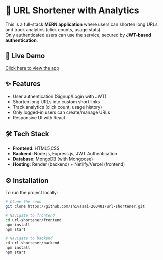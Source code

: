 # 🔗 URL Shortener with Analytics

This is a full-stack **MERN application** where users can shorten long URLs and track analytics (click counts, usage stats).  
Only authenticated users can use the service, secured by **JWT-based authentication**.  

## 🚀 Live Demo
[Click here to view the app](https://url-shortner-website-4t31.onrender.com/)

## ✨ Features
- User authentication (Signup/Login with JWT)
- Shorten long URLs into custom short links
- Track analytics (click count, usage history)
- Only logged-in users can create/manage URLs
- Responsive UI with React

## 🛠️ Tech Stack
- **Frontend**: HTML5,CSS 
- **Backend**: Node.js, Express.js, JWT Authentication  
- **Database**: MongoDB (with Mongoose)  
- **Hosting**: Render (backend) + Netlify/Vercel (frontend)

## ⚙️ Installation
To run the project locally:

```bash
# Clone the repo
git clone https://github.com/shivasai-200481/url-shortener.git

# Navigate to frontend
cd url-shortener/frontend
npm install
npm start

# Navigate to backend
cd url-shortener/backend
npm install
npm start
